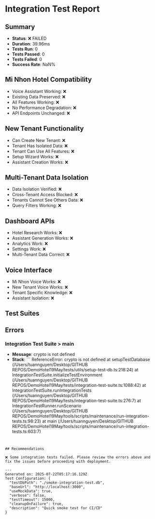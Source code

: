 # Integration Test Report

## Summary

- **Status**: ❌ FAILED
- **Duration**: 39.96ms
- **Tests Run**: 0
- **Tests Passed**: 0
- **Tests Failed**: 0
- **Success Rate**: NaN%

## Mi Nhon Hotel Compatibility

- Voice Assistant Working: ❌
- Existing Data Preserved: ❌
- All Features Working: ❌
- No Performance Degradation: ❌
- API Endpoints Unchanged: ❌

## New Tenant Functionality

- Can Create New Tenant: ❌
- Tenant Has Isolated Data: ❌
- Tenant Can Use All Features: ❌
- Setup Wizard Works: ❌
- Assistant Creation Works: ❌

## Multi-Tenant Data Isolation

- Data Isolation Verified: ❌
- Cross-Tenant Access Blocked: ❌
- Tenants Cannot See Others Data: ❌
- Query Filters Working: ❌

## Dashboard APIs

- Hotel Research Works: ❌
- Assistant Generation Works: ❌
- Analytics Work: ❌
- Settings Work: ❌
- Multi-Tenant Data Correct: ❌

## Voice Interface

- Mi Nhon Voice Works: ❌
- New Tenant Voice Works: ❌
- Tenant Specific Knowledge: ❌
- Assistant Isolation: ❌

## Test Suites

## Errors

### Integration Test Suite > main

- **Message**: crypto is not defined
- **Stack**: ```
  ReferenceError: crypto is not defined
  at setupTestDatabase (/Users/tuannguyen/Desktop/GITHUB REPOS/DemoHotel19May/tests/utils/setup-test-db.ts:218:24)
  at IntegrationTestSuite.initializeTestEnvironment (/Users/tuannguyen/Desktop/GITHUB REPOS/DemoHotel19May/tests/integration-test-suite.ts:1088:42)
  at IntegrationTestSuite.runIntegrationTests (/Users/tuannguyen/Desktop/GITHUB REPOS/DemoHotel19May/tests/integration-test-suite.ts:276:7)
  at IntegrationTestRunner.runScenario (/Users/tuannguyen/Desktop/GITHUB REPOS/DemoHotel19May/tools/scripts/maintenance/run-integration-tests.ts:98:23)
  at main (/Users/tuannguyen/Desktop/GITHUB REPOS/DemoHotel19May/tools/scripts/maintenance/run-integration-tests.ts:603:7)

```


## Recommendations

❌ Some integration tests failed. Please review the errors above and fix the issues before proceeding with deployment.

---
Generated on: 2025-07-22T05:17:16.129Z
Test Configuration: {
  "testDbPath": "./smoke-integration-test.db",
  "baseUrl": "http://localhost:3000",
  "useMockData": true,
  "verbose": false,
  "testTimeout": 15000,
  "cleanupOnFailure": true,
  "description": "Quick smoke test for CI/CD"
}
```
